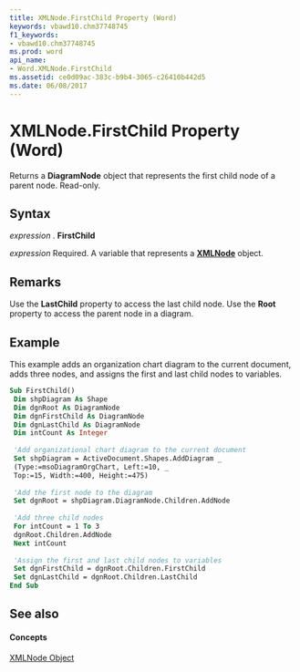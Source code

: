 ```yaml
---
title: XMLNode.FirstChild Property (Word)
keywords: vbawd10.chm37748745
f1_keywords:
- vbawd10.chm37748745
ms.prod: word
api_name:
- Word.XMLNode.FirstChild
ms.assetid: ce0d09ac-383c-b9b4-3065-c26410b442d5
ms.date: 06/08/2017
---
```



# XMLNode.FirstChild Property (Word)

Returns a  **DiagramNode** object that represents the first child node of a parent node. Read-only.


## Syntax

 _expression_ . **FirstChild**

 _expression_ Required. A variable that represents a **[XMLNode](Word.XMLNode.md)** object.


## Remarks

Use the  **LastChild** property to access the last child node. Use the **Root** property to access the parent node in a diagram.




## Example

This example adds an organization chart diagram to the current document, adds three nodes, and assigns the first and last child nodes to variables.


```vb
Sub FirstChild() 
 Dim shpDiagram As Shape 
 Dim dgnRoot As DiagramNode 
 Dim dgnFirstChild As DiagramNode 
 Dim dgnLastChild As DiagramNode 
 Dim intCount As Integer 
 
 'Add organizational chart diagram to the current document 
 Set shpDiagram = ActiveDocument.Shapes.AddDiagram _ 
 (Type:=msoDiagramOrgChart, Left:=10, _ 
 Top:=15, Width:=400, Height:=475) 
 
 'Add the first node to the diagram 
 Set dgnRoot = shpDiagram.DiagramNode.Children.AddNode 
 
 'Add three child nodes 
 For intCount = 1 To 3 
 dgnRoot.Children.AddNode 
 Next intCount 
 
 'Assign the first and last child nodes to variables 
 Set dgnFirstChild = dgnRoot.Children.FirstChild 
 Set dgnLastChild = dgnRoot.Children.LastChild 
End Sub
```


## See also


#### Concepts


[XMLNode Object](Word.XMLNode.md)

